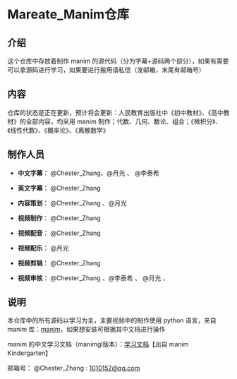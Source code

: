 # Mareate_Manim仓库

## 介绍
这个仓库中存放着制作 manim 的源代码（分为字幕+源码两个部分），如果有需要可以拿源码进行学习，如果要进行搬用请私信（发邮箱，末尾有邮箱号）


## 内容

仓库的状态是正在更新，预计将会更新：人民教育出版社中《初中教材》、《高中教材》的全部内容，均采用 manim 制作；代数、几何、数论、组合；《微积分》、《线性代数》、《概率论》、《离散数学》


## 制作人员

- **中文字幕**： @Chester_Zhang、@月光 、 @李泰希 

- **英文字幕**： @Chester_Zhang 

- **内容策划**： @Chester_Zhang 、@月光 

- **视频制作**： @Chester_Zhang 

- **视频配音**： @Chester_Zhang 

- **视频配乐**： @月光 

- **视频剪辑**： @Chester_Zhang 

- **视频审核**： @Chester_Zhang 、@李泰希 、 @月光 、 


## 说明

本仓库中的所有源码以学习为主，主要视频中的制作使用 python 语言，来自 manim 库：[manim](https://github.com/3b1b/manim)，如果想安装可根据其中文档进行操作

manim 的中文学习文档（manimgl版本）：[学习文档](https://docs.manim.org.cn)【出自 manim Kindergarten】



邮箱号：  @Chester_Zhang : 1010152@qq.com 

